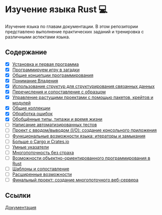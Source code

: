 # Изучение языка Rust 💻

Изучение языка по главам документации. В этом репозитории представлено выполнение практических заданий и тренировка с различными аспектами языка.

## Содержание

- [x] [Установка и первая программа](https://github.com/turbosith/rust-lang/tree/main/pr1/)
- [x] [Программируем игру в загадки](https://github.com/turbosith/rust-lang/tree/main/pr2/)
- [x] [Общие концепции программирования](https://github.com/turbosith/rust-lang/tree/main/pr3/)
- [x] [Понимание Владения](https://github.com/turbosith/rust-lang/tree/main/pr4/)
- [x] [Использование структур для структурирования связанных данных](https://github.com/turbosith/rust-lang/tree/main/pr5/)
- [x] [Перечисления и сопоставление с образцом](https://github.com/turbosith/rust-lang/tree/main/pr6/)
- [x] [Управление растущими проектами с помощью пакетов, крейтов и модулей](https://github.com/turbosith/rust-lang/tree/main/pr7/)
- [x] [Общие коллекции](https://github.com/turbosith/rust-lang/tree/main/pr8/)
- [x] [Обработка ошибок](https://github.com/turbosith/rust-lang/tree/main/pr9/)
- [x] [Обобщённые типы, типажи и время жизни](https://github.com/turbosith/rust-lang/tree/main/pr10/)
- [ ] [Написание автоматизированных тестов]()
- [ ] [Проект с вводом/выводом (I/O): создание консольного приложения]()
- [ ] [Функциональные возможности языка: итераторы и замыкания]()
- [ ] [Больше о Cargo и Crates.io]()
- [ ] [Умные указатели]()
- [ ] [Многопоточность без страха]()
- [ ] [Возможности объектно-ориентированного программирования в Rust]()
- [ ] [Шаблоны и сопоставление]()
- [ ] [Расширенные возможности]()
- [ ] [Финальный проект: создание многопоточного веб-сервера]()

## Ссылки

[Документация](https://doc.rust-lang.ru/book/)
